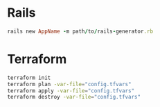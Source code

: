 # Rails

```ruby
rails new AppName -m path/to/rails-generator.rb
```


# Terraform
```bash
terraform init
terraform plan -var-file="config.tfvars"
terraform apply -var-file="config.tfvars"
terraform destroy -var-file="config.tfvars"
```
